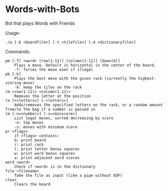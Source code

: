 # Words-with-Bots
Bot that plays Words with Friends

Usage:

	./a [-b <boardfile>] [-t <tilefile>] [-d <dictionaryfile>]

Commands:

	pm [-f] <word> [row(1-11)] [column(1-11)] [down(d)]
		Plays a move. Default is horizontal in the center of the board.
		-f: forces the move even if illegal
	pb [-k]
		Plays the best move with the given rack (currently the highest-scoring move)
		-k: keep the tiles on the rack
	rm <row(1-11)> <column(1-11)>
		Removes the letter at the position
	ra [+<letters>] [-<letters>]
		Adds/removes the specified letters on the rack, or a random amount from/to the bag if a number is passed in
	lm [-n=<number>] [-s=<minscore>]
		List legal moves, sorted decreasing by score
		-n: top moves
		-s: moves with minimum score
	pr <flags>
		if <flags> contains:
		b: print board
		r: print rack
		l: print letter bonus squares
		w: print word bonus squares
		a: print adjacent word scores
	word <word>
		Check if <word> is in the dictionary
	file <filename>
		Take the file as input (like a pipe without EOF)
	clear
		Clears the board
